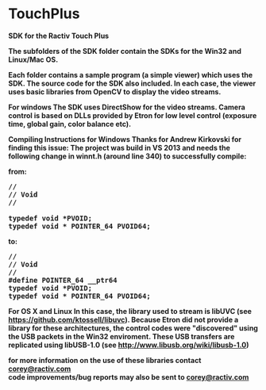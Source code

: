 # TouchPlus
<b>SDK for the Ractiv Touch Plus<b>

The subfolders of the SDK folder contain the SDKs for the Win32 and Linux/Mac OS. 

Each folder contains a sample program (a simple viewer) which uses the SDK. The source code for the SDK also included. 
In each case, the viewer uses basic libraries from OpenCV to display the video streams. 

<b>For windows</b>
The SDK uses DirectShow for the video streams. Camera control is based on DLLs provided by Etron for low level control (exposure time, global gain, color balance etc). 

<b>Compiling Instructions for Windows</b>
Thanks for Andrew Kirkovski for finding this issue:
The project was build in VS 2013 and needs the following change in winnt.h (around line 340) to successfully compile:

from:
<pre>
//
// Void
//

typedef void *PVOID;
typedef void * POINTER_64 PVOID64;
</pre>

to:
<pre>
//
// Void
//
#define POINTER_64 __ptr64
typedef void *PVOID;
typedef void * POINTER_64 PVOID64;
</pre>

<b>For OS X and Linux</b>
In this case, the library used to stream is libUVC (see https://github.com/ktossell/libuvc).
Because Etron did not provide a library for these architectures, the control codes were "discovered" using the USB packets in the Win32 enviroment. These USB transfers are replicated using libUSB-1.0 (see http://www.libusb.org/wiki/libusb-1.0)

for more information on the use of these libraries contact corey@ractiv.com<br>
code improvements/bug reports may also be sent to corey@ractiv.com

